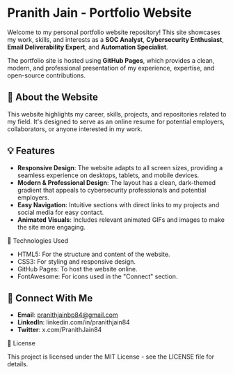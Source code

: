 # Pranith Jain - Portfolio Website

Welcome to my personal portfolio website repository! This site showcases my work, skills, and interests as a **SOC Analyst**, **Cybersecurity Enthusiast**, **Email Deliverability Expert**, and **Automation Specialist**.

The portfolio site is hosted using **GitHub Pages**, which provides a clean, modern, and professional presentation of my experience, expertise, and open-source contributions.

## 🚀 About the Website

This website highlights my career, skills, projects, and repositories related to my field. It's designed to serve as an online resume for potential employers, collaborators, or anyone interested in my work.

## 💡 Features

- **Responsive Design**: The website adapts to all screen sizes, providing a seamless experience on desktops, tablets, and mobile devices.
- **Modern & Professional Design**: The layout has a clean, dark-themed gradient that appeals to cybersecurity professionals and potential employers.
- **Easy Navigation**: Intuitive sections with direct links to my projects and social media for easy contact.
- **Animated Visuals**: Includes relevant animated GIFs and images to make the site more engaging.

🔧 Technologies Used
- HTML5: For the structure and content of the website.
- CSS3: For styling and responsive design.
- GitHub Pages: To host the website online.
- FontAwesome: For icons used in the "Connect" section.

## 🤝 Connect With Me

- **Email**: pranithjainbp84@gmail.com
- **LinkedIn**: linkedin.com/in/pranithjain84
- **Twitter**: x.com/PranithJain84

📝 License

This project is licensed under the MIT License - see the LICENSE file for details.

